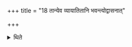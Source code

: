 +++
title = "18 तान्येव व्यायातितानि भवन्त्योद्वासनात्"

+++

<details><summary>थिते</summary>

तान्येव व्यायातितानि भवन्त्योद्वासनात् १८
</details>
